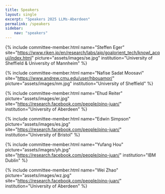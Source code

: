 ```yaml
---
title: Speakers
layout: single
excerpt: "Speakers 2025 LLMs-Aberdeen"
permalink: /speakers
sidebar: 
    nav: "speakers"
---
```


{% include committee-member.html
   name="Steffen Eger"
   site="https://www.riken.jp/en/research/labs/aip/goalorient_tech/knowl_acqui/index.html"
   picture="assets/images/se.jpg"
   institution="University of Sheffield & University of Mannheim"
%}

{% include committee-member.html
   name="Nafise Sadat Moosavi"
   site="https://www.andrew.cmu.edu/user/hbouamor/"
   picture="assets/images/nm.jpg"
   institution="University of Sheffield"
%}

{% include committee-member.html
   name="Ehud Reiter"
   picture="assets/images/er.jpg"
   site="https://research.facebook.com/people/pino-juan/"
   institution="University of Aberdeen"
%}

{% include committee-member.html
   name="Edwin Simpson"
   picture="assets/images/es.jpg"
   site="https://research.facebook.com/people/pino-juan/"
   institution="University of Bristol"
%}

{% include committee-member.html
   name="Yufang Hou"
   picture="assets/images/yh.jpg"
   site="https://research.facebook.com/people/pino-juan/"
   institution="IBM Dublin"
%}

{% include committee-member.html
   name="Wei Zhao"
   picture="assets/images/wz.jpg"
   site="https://research.facebook.com/people/pino-juan/"
   institution="University of Aberdeen"
%}
